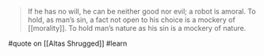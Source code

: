 > If he has no will, he can be neither good nor evil; a robot is amoral. To hold, as man’s sin, a fact not open to his choice is a mockery of [[morality]]. To hold man’s nature as his sin is a mockery of nature.

#quote  on  [[Altas Shrugged]] #learn